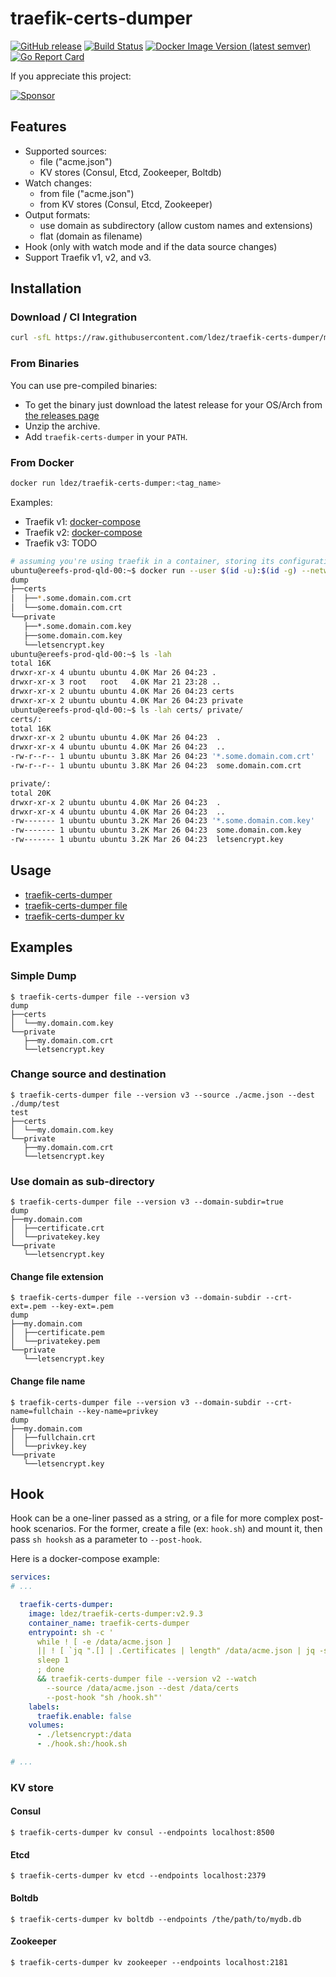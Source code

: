 # traefik-certs-dumper

[![GitHub release](https://img.shields.io/github/release/ldez/traefik-certs-dumper.svg)](https://github.com/ldez/traefik-certs-dumper/releases/latest)
[![Build Status](https://github.com/ldez/traefik-certs-dumper/workflows/Main/badge.svg?branch=master)](https://github.com/ldez/traefik-certs-dumper/actions)
[![Docker Image Version (latest semver)](https://img.shields.io/docker/v/ldez/traefik-certs-dumper)](https://hub.docker.com/r/ldez/traefik-certs-dumper/)
[![Go Report Card](https://goreportcard.com/badge/github.com/ldez/traefik-certs-dumper)](https://goreportcard.com/report/github.com/ldez/traefik-certs-dumper)

If you appreciate this project:

[![Sponsor](https://img.shields.io/badge/Sponsor%20me-%E2%9D%A4%EF%B8%8F-pink)](https://github.com/sponsors/ldez)

## Features

- Supported sources:
    - file ("acme.json")
    - KV stores (Consul, Etcd, Zookeeper, Boltdb)
- Watch changes:
    - from file ("acme.json")
    - from KV stores (Consul, Etcd, Zookeeper)
- Output formats:
    - use domain as subdirectory (allow custom names and extensions)
    - flat (domain as filename)
- Hook (only with watch mode and if the data source changes)
- Support Traefik v1, v2, and v3.

## Installation

### Download / CI Integration

```bash
curl -sfL https://raw.githubusercontent.com/ldez/traefik-certs-dumper/master/godownloader.sh | bash -s -- -b $(go env GOPATH)/bin v2.9.3
```

<!--
To generate the script:

```bash
godownloader --repo=ldez/traefik-certs-dumper -o godownloader.sh

# or

godownloader --repo=ldez/traefik-certs-dumper > godownloader.sh
```
-->

### From Binaries

You can use pre-compiled binaries:

* To get the binary just download the latest release for your OS/Arch from [the releases page](https://github.com/ldez/traefik-certs-dumper/releases/)
* Unzip the archive.
* Add `traefik-certs-dumper` in your `PATH`.

### From Docker

```bash
docker run ldez/traefik-certs-dumper:<tag_name>
```

Examples:

- Traefik v1: [docker-compose](docs/docker-compose-traefik-v1.yml)
- Traefik v2: [docker-compose](docs/docker-compose-traefik-v2.yml)
- Traefik v3: TODO

```bash
# assuming you're using traefik in a container, storing its configuration in consul
ubuntu@ereefs-prod-qld-00:~$ docker run --user $(id -u):$(id -g) --network consul_consul -v $(pwd)/dump/:/dump ldez/traefik-certs-dumper kv consul --endpoints consul.cluster:8500
dump
├──certs
│  ├──*.some.domain.com.crt
│  └──some.domain.com.crt
└──private
   ├──*.some.domain.com.key
   ├──some.domain.com.key
   └──letsencrypt.key
ubuntu@ereefs-prod-qld-00:~$ ls -lah
total 16K
drwxr-xr-x 4 ubuntu ubuntu 4.0K Mar 26 04:23 .
drwxr-xr-x 3 root   root   4.0K Mar 21 23:28 ..
drwxr-xr-x 2 ubuntu ubuntu 4.0K Mar 26 04:23 certs
drwxr-xr-x 2 ubuntu ubuntu 4.0K Mar 26 04:23 private
ubuntu@ereefs-prod-qld-00:~$ ls -lah certs/ private/
certs/:
total 16K
drwxr-xr-x 2 ubuntu ubuntu 4.0K Mar 26 04:23  .
drwxr-xr-x 4 ubuntu ubuntu 4.0K Mar 26 04:23  ..
-rw-r--r-- 1 ubuntu ubuntu 3.8K Mar 26 04:23 '*.some.domain.com.crt'
-rw-r--r-- 1 ubuntu ubuntu 3.8K Mar 26 04:23  some.domain.com.crt

private/:
total 20K
drwxr-xr-x 2 ubuntu ubuntu 4.0K Mar 26 04:23  .
drwxr-xr-x 4 ubuntu ubuntu 4.0K Mar 26 04:23  ..
-rw------- 1 ubuntu ubuntu 3.2K Mar 26 04:23 '*.some.domain.com.key'
-rw------- 1 ubuntu ubuntu 3.2K Mar 26 04:23  some.domain.com.key
-rw------- 1 ubuntu ubuntu 3.2K Mar 26 04:23  letsencrypt.key
```

## Usage

- [traefik-certs-dumper](docs/traefik-certs-dumper.md)
- [traefik-certs-dumper file](docs/traefik-certs-dumper_file.md)
- [traefik-certs-dumper kv](docs/traefik-certs-dumper_kv.md)

## Examples

### Simple Dump

```console
$ traefik-certs-dumper file --version v3
dump
├──certs
│  └──my.domain.com.key
└──private
   ├──my.domain.com.crt
   └──letsencrypt.key
```

### Change source and destination

```console
$ traefik-certs-dumper file --version v3 --source ./acme.json --dest ./dump/test
test
├──certs
│  └──my.domain.com.key
└──private
   ├──my.domain.com.crt
   └──letsencrypt.key
```

### Use domain as sub-directory

```console
$ traefik-certs-dumper file --version v3 --domain-subdir=true
dump
├──my.domain.com
│  ├──certificate.crt
│  └──privatekey.key
└──private
   └──letsencrypt.key
```

#### Change file extension

```console
$ traefik-certs-dumper file --version v3 --domain-subdir --crt-ext=.pem --key-ext=.pem
dump
├──my.domain.com
│  ├──certificate.pem
│  └──privatekey.pem
└──private
   └──letsencrypt.key
```

#### Change file name

```console
$ traefik-certs-dumper file --version v3 --domain-subdir --crt-name=fullchain --key-name=privkey
dump
├──my.domain.com
│  ├──fullchain.crt
│  └──privkey.key
└──private
   └──letsencrypt.key
```

## Hook

Hook can be a one-liner passed as a string, or a file for more complex post-hook scenarios.
For the former, create a file (ex: `hook.sh`) and mount it, then pass `sh hooksh` as a parameter to `--post-hook`.

Here is a docker-compose example:

```yml
services:
# ...

  traefik-certs-dumper:
    image: ldez/traefik-certs-dumper:v2.9.3
    container_name: traefik-certs-dumper
    entrypoint: sh -c '
      while ! [ -e /data/acme.json ]
      || ! [ `jq ".[] | .Certificates | length" /data/acme.json | jq -s "add" ` != 0 ]; do
      sleep 1
      ; done
      && traefik-certs-dumper file --version v2 --watch
        --source /data/acme.json --dest /data/certs
        --post-hook "sh /hook.sh"'
    labels:
      traefik.enable: false
    volumes:
      - ./letsencrypt:/data
      - ./hook.sh:/hook.sh

# ...
```

### KV store

#### Consul

```console
$ traefik-certs-dumper kv consul --endpoints localhost:8500
```

#### Etcd

```console
$ traefik-certs-dumper kv etcd --endpoints localhost:2379
```

#### Boltdb

```console
$ traefik-certs-dumper kv boltdb --endpoints /the/path/to/mydb.db
```

#### Zookeeper

```console
$ traefik-certs-dumper kv zookeeper --endpoints localhost:2181
```
